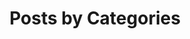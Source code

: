 ---
    title: "Posts by Categories"
    layout: categories
    permalink: /categories/
    author_profile: true
---